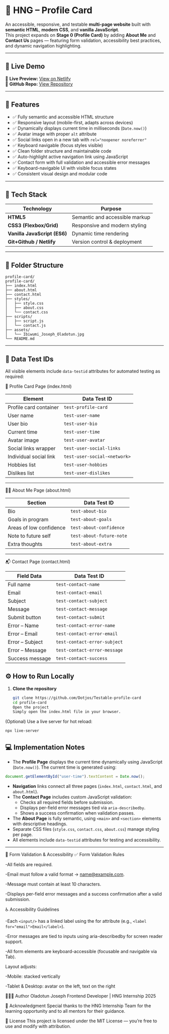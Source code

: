 # 🪪 HNG – Profile Card

An accessible, responsive, and testable **multi-page website** built with **semantic HTML**, **modern CSS**, and **vanilla JavaScript**.  
This project expands on **Stage 0 (Profile Card)** by adding **About Me** and **Contact Us** pages — featuring form validation, accessibility best practices, and dynamic navigation highlighting.

---

## 🚀 Live Demo

🔗 **Live Preview:** [View on Netlify](https://profile-card-stage-0-hng.netlify.app/)  
🔗 **GitHub Repo:** [View Repository](https://github.com/Dotjos/Testable-profile-card)

---

## 🧩 Features

- ✅ Fully semantic and accessible HTML structure
- ✅ Responsive layout (mobile-first, adapts across devices)
- ✅ Dynamically displays current time in milliseconds (`Date.now()`)
- ✅ Avatar image with proper `alt` attribute
- ✅ Social links open in a new tab with `rel="noopener noreferrer"`
- ✅ Keyboard navigable (focus styles visible)
- ✅ Clean folder structure and maintainable code
- ✅ Auto-highlight active navigation link using JavaScript
- ✅ Contact form with full validation and accessible error messages
- ✅ Keyboard-navigable UI with visible focus states
- ✅ Consistent visual design and modular code

---

## 🧠 Tech Stack

| Technology                   | Purpose                        |
| ---------------------------- | ------------------------------ |
| **HTML5**                    | Semantic and accessible markup |
| **CSS3 (Flexbox/Grid)**      | Responsive and modern styling  |
| **Vanilla JavaScript (ES6)** | Dynamic time rendering         |
| **Git+Github / Netlify**     | Version control & deployment   |

---

## 📁 Folder Structure

```
profile-card/
profile-card/
├── index.html
├── about.html
├── contact.html
├── styles/
│   ├── style.css
│   ├── about.css
│   └── contact.css
├── scripts/
│   ├── script.js
│   └── contact.js
├── assets/
│   └── Ibiwumi_Joseph_Oladotun.jpg
└── README.md
```

---

## 🧩 Data Test IDs

All visible elements include `data-testid` attributes for automated testing as required:

🪪 Profile Card Page (index.html)

| Element                | Data Test ID                 |
| ---------------------- | ---------------------------- |
| Profile card container | `test-profile-card`          |
| User name              | `test-user-name`             |
| User bio               | `test-user-bio`              |
| Current time           | `test-user-time`             |
| Avatar image           | `test-user-avatar`           |
| Social links wrapper   | `test-user-social-links`     |
| Individual social link | `test-user-social-<network>` |
| Hobbies list           | `test-user-hobbies`          |
| Dislikes list          | `test-user-dislikes`         |

---

🙋‍♂️ About Me Page (about.html)

| Section                 | Data Test ID             |
| ----------------------- | ------------------------ |
| Bio                     | `test-about-bio`         |
| Goals in program        | `test-about-goals`       |
| Areas of low confidence | `test-about-confidence`  |
| Note to future self     | `test-about-future-note` |
| Extra thoughts          | `test-about-extra`       |

---

📬 Contact Page (contact.html)

| Field Data      | Data Test ID                 |
| --------------- | ---------------------------- |
| Full name       | `test-contact-name`          |
| Email           | `test-contact-email`         |
| Subject         | `test-contact-subject`       |
| Message         | `test-contact-message`       |
| Submit button   | `test-contact-submit`        |
| Error – Name    | `test-contact-error-name`    |
| Error – Email   | `test-contact-error-email`   |
| Error – Subject | `test-contact-error-subject` |
| Error – Message | `test-contact-error-message` |
| Success message | `test-contact-success`       |

## ⚙️ How to Run Locally

1. **Clone the repository**
   ```bash
   git clone https://github.com/Dotjos/Testable-profile-card
   cd profile-card
   Open the project
   Simply open the index.html file in your browser.
   ```

(Optional) Use a live server for hot reload:

```bash
npx live-server
```

## 💻 Implementation Notes

- The **Profile Page** displays the current time dynamically using JavaScript (`Date.now()`).
  The current time is generated using:

```js
document.getElementById("user-time").textContent = Date.now();
```

- **Navigation** links connect all three pages (`index.html`, `contact.html`, and `about.html`).
- The **Contact Page** includes custom JavaScript validation:
  - Checks all required fields before submission.
  - Displays per-field error messages tied via `aria-describedby`.
  - Shows a success confirmation when validation passes.
- The **About Page** is fully semantic, using `<main>` and `<section>` elements with descriptive headings.
- Separate CSS files (`style.css`, `contact.css`, `about.css`) manage styling per page.
- All elements include `data-testid` attributes for testing and accessibility.

---

🧾 Form Validation & Accessibility
✅ Form Validation Rules

-All fields are required.

-Email must follow a valid format → name@example.com.

-Message must contain at least 10 characters.

-Displays per-field error messages and a success confirmation after a valid submission.

♿ Accessibility Guidelines

-Each `<input/>` has a linked label using the for attribute (e.g., `<label for="email">Email</label>`).

-Error messages are tied to inputs using aria-describedby for screen reader support.

-All form elements are keyboard-accessible (focusable and navigable via Tab).

Layout adjusts:

-Mobile: stacked vertically

-Tablet & Desktop: avatar on the left, text on the right

👨🏽‍💻 Author
Oladotun Joseph
Frontend Developer | HNG Internship 2025

🏁 Acknowledgment
Special thanks to the HNG Internship Team for the learning opportunity and to all mentors for their guidance.

📜 License
This project is licensed under the MIT License — you’re free to use and modify with attribution.
